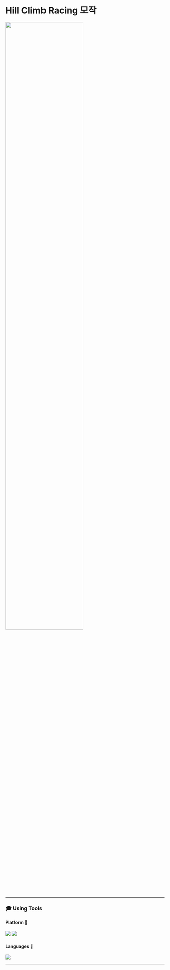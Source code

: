 # Hill Climb Racing 모작
<img src="https://github.com/leedohyung28/ILoveMovies/assets/91038179/9c917b3e-baee-470d-9a30-376fd2eb3b8b" width="70%">

### 


---

### 🎓 Using Tools

#### Platform 🏬
<img src="https://img.shields.io/badge/Unity-000000?style=for-the-badge&logo=Unity&logoColor=white"> <img src="https://img.shields.io/badge/VS CODE-007ACC?style=for-the-badge&logo=Visual Studio Code&logoColor=white">

#### Languages 🚩
<img src="https://img.shields.io/badge/C Sharp-239120?style=for-the-badge&logo=csharp&logoColor=white">

---


